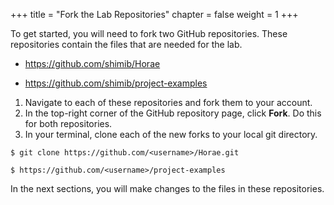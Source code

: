 +++
title = "Fork the Lab Repositories"
chapter = false
weight = 1
+++


To get started, you will need to fork two GitHub repositories. These repositories contain the files that are needed for the lab.

- https://github.com/shimib/Horae

- https://github.com/shimib/project-examples

1. Navigate to each of these repositories and fork them to your account.
2. In the top-right corner of the GitHub repository page, click **Fork**. Do this for both repositories. 
3. In your terminal, clone each of the new forks to your local git directory.

```
$ git clone https://github.com/<username>/Horae.git
```

```
$ https://github.com/<username>/project-examples
```
 In the next sections, you will make changes to the files in these repositories.


